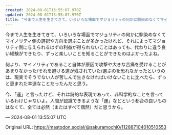 ```yaml
---
created: 2024-08-01T13:55:07.970Z
updated: 2024-08-01T13:55:07.970Z
title: "今まで人生を生きてきて、いろいろな場面でマジョリティの何かに馴染めなくてマイノリティ側の選択や方向を選ぶことが多かったけれど、それによってマジョリティ側に与えら[...]"
---
```


<p>今まで人生を生きてきて、いろいろな場面でマジョリティの何かに馴染めなくてマイノリティ側の選択や方向を選ぶことが多かったけれど、それによってマジョリティ側に与えられるはずの利益が得られないことはあっても、代わりに違う良い経験ができたり、ずっと楽しいことを知ることができたのはよかったよね。</p><p>何より、マイノリティであること自体が原因で攻撃や大きな苦痛を受けることがあまりなかった/それを避ける道が残されていた/選ぶのを恐れなかったというのは、現実でそうでない人が苦しんで生きなければいけないことに比べたら、ずっと恵まれた幸運なことだったんだと思う。</p><p>今、「運」と言ったけど、それは詩的な表現であって、非科学的なことを言っているわけじゃないよ。人間が認識できるような「運」などという都合の良いものはなくて、全ては必然（またはすべて偶然）だと思うから。</p>

&mdash; 2024-08-01 13:55:07 UTC

Original URL: https://mastodon.social/@sakuramochi0/112887104010510553
